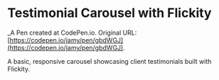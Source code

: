 # Testimonial Carousel with Flickity
 _A Pen created at CodePen.io. Original URL: [https://codepen.io/jamy/pen/gbdWGJ](https://codepen.io/jamy/pen/gbdWGJ).

 A basic, responsive carousel showcasing client testimonials built with Flickity.
